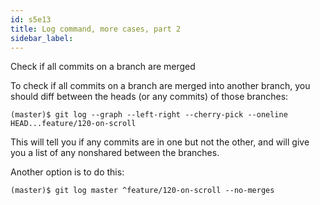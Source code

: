 ```yaml
---
id: s5e13
title: Log command, more cases, part 2
sidebar_label:
---
```


Check if all commits on a branch are merged

To check if all commits on a branch are merged into another branch, you should diff between the heads (or any commits) of those branches:

`(master)$ git log --graph --left-right --cherry-pick --oneline HEAD...feature/120-on-scroll`

This will tell you if any commits are in one but not the other, and will give you a list of any nonshared between the branches.

Another option is to do this:

`(master)$ git log master ^feature/120-on-scroll --no-merges`
